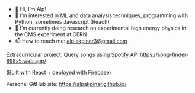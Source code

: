 - 👋 Hi, I’m Alp!
- 👀 I’m interested in ML and data analysis techniques, programming with Python, sometimes Javascript (React!)
- 🌱 I’m currently doing research on experimental high energy physics in the CMS experiment at CERN
- 📫 How to reach me: alp.akpinar3@gmail.com

Extracurricular project: Query songs using Spotify API
https://song-finder-898a5.web.app/

(Built with React + deployed with Firebase)

Personal GitHub site:
https://alpakpinar.github.io/

<!---
alpakpinar/alpakpinar is a ✨ special ✨ repository because its `README.md` (this file) appears on your GitHub profile.
You can click the Preview link to take a look at your changes.
--->
